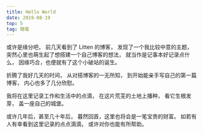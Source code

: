 ```yaml
---
title: Hello World
date: 2019-08-19
top: 5
tag: 随笔
---
```


或许是缘分吧，
前几天看到了 Litten 的博客，
发现了一个我比较中意的主题，
突然心里也萌生起了想搭建一个自己博客的想法，
就当作是记事本好记录点什么，
因缘巧合，也便就有了这个小破站的诞生。

<!-- more -->

折腾了我好几天的时间，
从对搭博客的一无所知，
到开始能亲手写自己的第一篇博客，
内心也多了几分欣慰。

我将在这里记录工作和生活中的点滴，
在这片荒芜的土地上播种，
看它生根发芽，
盖一座自己的城堡。

或许几年后，甚至几十年后，
暮然回首，这里也将会是一笔宝贵的财富。
如若有人有幸看到这里记录的点点滴滴，
或许对你也能有所帮助。
